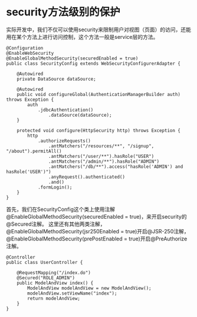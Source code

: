 # security方法级别的保护
实际开发中，我们不仅可以使用security来限制用户对视图（页面）的访问，还能用在某个方法上进行访问控制，这个方法一般是service层的方法。

    @Configuration
    @EnableWebSecurity
    @EnableGlobalMethodSecurity(securedEnabled = true)
    public class SecurityConfig extends WebSecurityConfigurerAdapter {
    	
    	@Autowired
    	private DataSource dataSource;
    	
    	@Autowired
    	public void configureGlobal(AuthenticationManagerBuilder auth) throws Exception {
    		auth
    			.jdbcAuthentication()
    				.dataSource(dataSource);
    	}
    	
    	protected void configure(HttpSecurity http) throws Exception {
    		http
    			.authorizeRequests()                                                                
    				.antMatchers("/resources/**", "/signup", "/about").permitAll()
    				.antMatchers("/user/**").hasRole("USER")
    				.antMatchers("/admin/**").hasRole("ADMIN")                                      
    				.antMatchers("/db/**").access("hasRole('ADMIN') and hasRole('USER')")            
    				.anyRequest().authenticated()                                                   
    				.and()
    			.formLogin();
    	}
    }

首先，我们在SecurityConfig这个类上使用注解@EnableGlobalMethodSecurity(securedEnabled = true)，来开启security的@Secured注解。
这里还有其他两类注解，@EnableGlobalMethodSecurity(jsr250Enabled = true)开启@JSR-250注解，@EnableGlobalMethodSecurity(prePostEnabled = true)开启@PreAuthorize
注解。

    @Controller
    public class UserController {
    	
    	@RequestMapping("/index.do")
    	@Secured("ROLE_ADMIN")
    	public ModelAndView index() {
    		ModelAndView modelAndView = new ModelAndView();
    		modelAndView.setViewName("index");
    		return modelAndView;
    	}
    }
